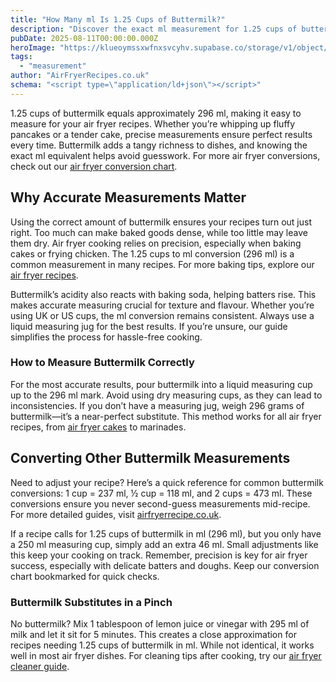 ```yaml
---
title: "How Many ml Is 1.25 Cups of Buttermilk?"
description: "Discover the exact ml measurement for 1.25 cups of buttermilk for perfect baking results every time."
pubDate: 2025-08-11T00:00:00.000Z
heroImage: "https://klueoymssxwfnxsvcyhv.supabase.co/storage/v1/object/public/md/how-many-ml-is-1-25-cups-of-buttermilk-2e8a3099.webp"
tags:
  - "measurement"
author: "AirFryerRecipes.co.uk"
schema: "<script type=\"application/ld+json\"></script>"
---
```


<p>1.25 cups of buttermilk equals approximately 296 ml, making it easy to measure for your air fryer recipes. Whether you’re whipping up fluffy pancakes or a tender cake, precise measurements ensure perfect results every time. Buttermilk adds a tangy richness to dishes, and knowing the exact ml equivalent helps avoid guesswork. For more air fryer conversions, check out our <a href=https://www.airfryerrecipe.co.uk/air-fryer-conversion-chart>air fryer conversion chart</a>.</p>  

<h2>Why Accurate Measurements Matter</h2>  
<p>Using the correct amount of buttermilk ensures your recipes turn out just right. Too much can make baked goods dense, while too little may leave them dry. Air fryer cooking relies on precision, especially when baking cakes or frying chicken. The 1.25 cups to ml conversion (296 ml) is a common measurement in many recipes. For more baking tips, explore our <a href=https://www.airfryerrecipe.co.uk/recipes>air fryer recipes</a>.</p>  

<p>Buttermilk’s acidity also reacts with baking soda, helping batters rise. This makes accurate measuring crucial for texture and flavour. Whether you’re using UK or US cups, the ml conversion remains consistent. Always use a liquid measuring jug for the best results. If you’re unsure, our guide simplifies the process for hassle-free cooking.</p>  

<h3>How to Measure Buttermilk Correctly</h3>  
<p>For the most accurate results, pour buttermilk into a liquid measuring cup up to the 296 ml mark. Avoid using dry measuring cups, as they can lead to inconsistencies. If you don’t have a measuring jug, weigh 296 grams of buttermilk—it’s a near-perfect substitute. This method works for all air fryer recipes, from <a href=https://www.airfryerrecipe.co.uk/recipe-category/cakes>air fryer cakes</a> to marinades.</p>  

<h2>Converting Other Buttermilk Measurements</h2>  
<p>Need to adjust your recipe? Here’s a quick reference for common buttermilk conversions: 1 cup = 237 ml, ½ cup = 118 ml, and 2 cups = 473 ml. These conversions ensure you never second-guess measurements mid-recipe. For more detailed guides, visit <a href=https://www.airfryerrecipe.co.uk>airfryerrecipe.co.uk</a>.</p>  

<p>If a recipe calls for 1.25 cups of buttermilk in ml (296 ml), but you only have a 250 ml measuring cup, simply add an extra 46 ml. Small adjustments like this keep your cooking on track. Remember, precision is key for air fryer success, especially with delicate batters and doughs. Keep our conversion chart bookmarked for quick checks.</p>  

<h3>Buttermilk Substitutes in a Pinch</h3>  
<p>No buttermilk? Mix 1 tablespoon of lemon juice or vinegar with 295 ml of milk and let it sit for 5 minutes. This creates a close approximation for recipes needing 1.25 cups of buttermilk in ml. While not identical, it works well in most air fryer dishes. For cleaning tips after cooking, try our <a href=https://www.airfryerrecipe.co.uk/air-fryer-cleaner>air fryer cleaner guide</a>.</p>
